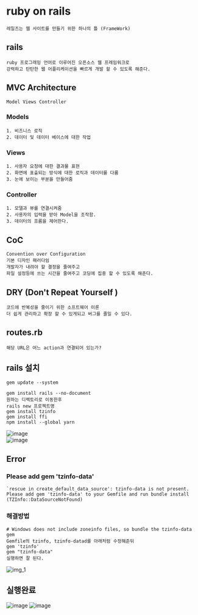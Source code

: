 # ruby on rails
    레일즈는 웹 사이트를 만들기 위한 하나의 틀 (FrameWork)
    

## rails
    ruby 프로그래밍 언어로 이루어진 오픈소스 웹 프레임워크로
    강력하고 탄탄한 웹 어플리케이션을 빠르게 개발 할 수 있도록 해준다.

## MVC Architecture
    Model Views Controller

### Models
    1. 비즈니스 로직
    2. 데이터 및 데이터 베이스에 대한 작업
### Views
    1. 사용자 요청에 대한 결과물 표현
    2. 화면에 표출되는 방식에 대한 로직과 데이터를 다룸
    3. 눈에 보이는 부분을 만들어줌
### Controller
    1. 모델과 뷰를 연결시켜줌
    2. 사용자의 입력을 받아 Model을 조작함.
    3. 데이터의 흐름을 제어한다.

## CoC 
    Convention over Configuration
    기본 디자인 패러다임    
    개발자가 내려야 할 결정을 줄여주고 
    파일 설정등에 쓰는 시간을 줄여주고 코딩에 집중 할 수 있도록 해준다. 

## DRY (Don't Repeat Yourself )
    코드에 반복성을 줄이기 위한 소프트웨어 이론
    더 쉽게 관리하고 확장 할 수 있게되고 버그를 줄일 수 있다.


## routes.rb 
    해당 URL은 어느 action과 연결되어 있는가? 
    

## rails 설치
    gem update --system

    gem install rails --no-document
    원하는 디렉토리로 이동한후
    rails new 프로젝트명
    gem install tzinfo
    gem install ffi
    npm install --global yarn

![image](https://user-images.githubusercontent.com/22822369/186462068-a5a92c19-cf94-4c61-b985-c170eb88ab3e.png)  
![image](https://user-images.githubusercontent.com/22822369/186462628-236e12c8-dece-462d-99dc-9651cbb1e4a8.png)

## Error

### Please add gem 'tzinfo-data' 
    `rescue in create_default_data_source': tzinfo-data is not present.
    Please add gem 'tzinfo-data' to your Gemfile and run bundle install (TZInfo::DataSourceNotFound)

### 해결방법
    # Windows does not include zoneinfo files, so bundle the tzinfo-data gem
    Gemfile의 tzinfo, tzinfo-datad를 아래처럼 수정해준뒤 
    gem 'tzinfo'
    gem "tzinfo-data"
    실행하면 잘 된다.

![img_1](https://user-images.githubusercontent.com/22822369/186692001-70083037-994c-4703-a51a-549c9f981384.png)


## 실행완료
![image](https://user-images.githubusercontent.com/22822369/186692504-a27baba5-8795-46eb-8b5c-acecb8041b47.png)
![image](https://user-images.githubusercontent.com/22822369/186692679-1f045a90-dcd2-44fe-b409-be8a9e7a46ab.png)
